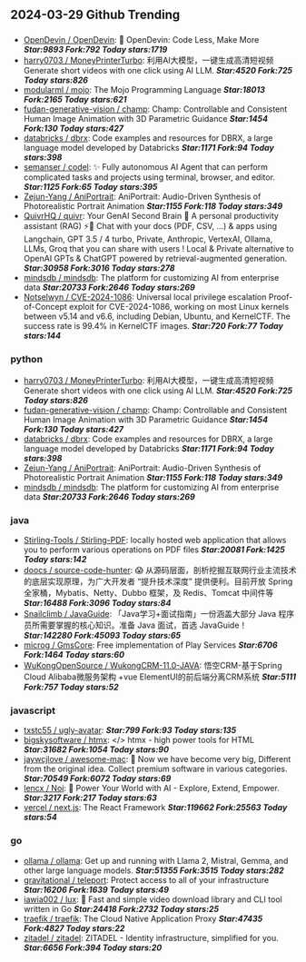 ## 2024-03-29 Github Trending

### 
* [OpenDevin / OpenDevin](https://github.com/OpenDevin/OpenDevin): 🐚 OpenDevin: Code Less, Make More ***Star:9893 Fork:792 Today stars:1719***
* [harry0703 / MoneyPrinterTurbo](https://github.com/harry0703/MoneyPrinterTurbo): 利用AI大模型，一键生成高清短视频 Generate short videos with one click using AI LLM. ***Star:4520 Fork:725 Today stars:826***
* [modularml / mojo](https://github.com/modularml/mojo): The Mojo Programming Language ***Star:18013 Fork:2165 Today stars:621***
* [fudan-generative-vision / champ](https://github.com/fudan-generative-vision/champ): Champ: Controllable and Consistent Human Image Animation with 3D Parametric Guidance ***Star:1454 Fork:130 Today stars:427***
* [databricks / dbrx](https://github.com/databricks/dbrx): Code examples and resources for DBRX, a large language model developed by Databricks ***Star:1171 Fork:94 Today stars:398***
* [semanser / codel](https://github.com/semanser/codel): ✨ Fully autonomous AI Agent that can perform complicated tasks and projects using terminal, browser, and editor. ***Star:1125 Fork:65 Today stars:395***
* [Zejun-Yang / AniPortrait](https://github.com/Zejun-Yang/AniPortrait): AniPortrait: Audio-Driven Synthesis of Photorealistic Portrait Animation ***Star:1155 Fork:118 Today stars:349***
* [QuivrHQ / quivr](https://github.com/QuivrHQ/quivr): Your GenAI Second Brain 🧠 A personal productivity assistant (RAG) ⚡️🤖 Chat with your docs (PDF, CSV, ...) & apps using Langchain, GPT 3.5 / 4 turbo, Private, Anthropic, VertexAI, Ollama, LLMs, Groq that you can share with users ! Local & Private alternative to OpenAI GPTs & ChatGPT powered by retrieval-augmented generation. ***Star:30958 Fork:3016 Today stars:278***
* [mindsdb / mindsdb](https://github.com/mindsdb/mindsdb): The platform for customizing AI from enterprise data ***Star:20733 Fork:2646 Today stars:269***
* [Notselwyn / CVE-2024-1086](https://github.com/Notselwyn/CVE-2024-1086): Universal local privilege escalation Proof-of-Concept exploit for CVE-2024-1086, working on most Linux kernels between v5.14 and v6.6, including Debian, Ubuntu, and KernelCTF. The success rate is 99.4% in KernelCTF images. ***Star:720 Fork:77 Today stars:144***

### python
* [harry0703 / MoneyPrinterTurbo](https://github.com/harry0703/MoneyPrinterTurbo): 利用AI大模型，一键生成高清短视频 Generate short videos with one click using AI LLM. ***Star:4520 Fork:725 Today stars:826***
* [fudan-generative-vision / champ](https://github.com/fudan-generative-vision/champ): Champ: Controllable and Consistent Human Image Animation with 3D Parametric Guidance ***Star:1454 Fork:130 Today stars:427***
* [databricks / dbrx](https://github.com/databricks/dbrx): Code examples and resources for DBRX, a large language model developed by Databricks ***Star:1171 Fork:94 Today stars:398***
* [Zejun-Yang / AniPortrait](https://github.com/Zejun-Yang/AniPortrait): AniPortrait: Audio-Driven Synthesis of Photorealistic Portrait Animation ***Star:1155 Fork:118 Today stars:349***
* [mindsdb / mindsdb](https://github.com/mindsdb/mindsdb): The platform for customizing AI from enterprise data ***Star:20733 Fork:2646 Today stars:269***

### java
* [Stirling-Tools / Stirling-PDF](https://github.com/Stirling-Tools/Stirling-PDF): locally hosted web application that allows you to perform various operations on PDF files ***Star:20081 Fork:1425 Today stars:142***
* [doocs / source-code-hunter](https://github.com/doocs/source-code-hunter): 😱 从源码层面，剖析挖掘互联网行业主流技术的底层实现原理，为广大开发者 “提升技术深度” 提供便利。目前开放 Spring 全家桶，Mybatis、Netty、Dubbo 框架，及 Redis、Tomcat 中间件等 ***Star:16488 Fork:3096 Today stars:84***
* [Snailclimb / JavaGuide](https://github.com/Snailclimb/JavaGuide): 「Java学习+面试指南」一份涵盖大部分 Java 程序员所需要掌握的核心知识。准备 Java 面试，首选 JavaGuide！ ***Star:142280 Fork:45093 Today stars:65***
* [microg / GmsCore](https://github.com/microg/GmsCore): Free implementation of Play Services ***Star:6706 Fork:1464 Today stars:60***
* [WuKongOpenSource / WukongCRM-11.0-JAVA](https://github.com/WuKongOpenSource/WukongCRM-11.0-JAVA): 悟空CRM-基于Spring Cloud Alibaba微服务架构 +vue ElementUI的前后端分离CRM系统 ***Star:5111 Fork:757 Today stars:52***

### javascript
* [txstc55 / ugly-avatar](https://github.com/txstc55/ugly-avatar):  ***Star:799 Fork:93 Today stars:135***
* [bigskysoftware / htmx](https://github.com/bigskysoftware/htmx): </> htmx - high power tools for HTML ***Star:31682 Fork:1054 Today stars:90***
* [jaywcjlove / awesome-mac](https://github.com/jaywcjlove/awesome-mac):  Now we have become very big, Different from the original idea. Collect premium software in various categories. ***Star:70549 Fork:6072 Today stars:69***
* [lencx / Noi](https://github.com/lencx/Noi): 🚀 Power Your World with AI - Explore, Extend, Empower. ***Star:3217 Fork:217 Today stars:63***
* [vercel / next.js](https://github.com/vercel/next.js): The React Framework ***Star:119662 Fork:25563 Today stars:54***

### go
* [ollama / ollama](https://github.com/ollama/ollama): Get up and running with Llama 2, Mistral, Gemma, and other large language models. ***Star:51355 Fork:3515 Today stars:282***
* [gravitational / teleport](https://github.com/gravitational/teleport): Protect access to all of your infrastructure ***Star:16206 Fork:1639 Today stars:49***
* [iawia002 / lux](https://github.com/iawia002/lux): 👾 Fast and simple video download library and CLI tool written in Go ***Star:24418 Fork:2732 Today stars:25***
* [traefik / traefik](https://github.com/traefik/traefik): The Cloud Native Application Proxy ***Star:47435 Fork:4827 Today stars:22***
* [zitadel / zitadel](https://github.com/zitadel/zitadel): ZITADEL - Identity infrastructure, simplified for you. ***Star:6656 Fork:394 Today stars:20***
